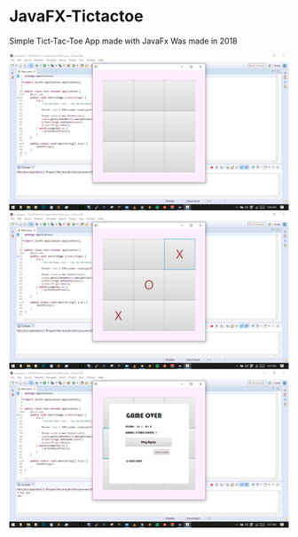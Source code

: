 # JavaFX-Tictactoe
Simple Tict-Tac-Toe App made with JavaFx
Was made in 2018

![](Screenshots/1.png)
![](Screenshots/2.png)
![](Screenshots/3.png)
